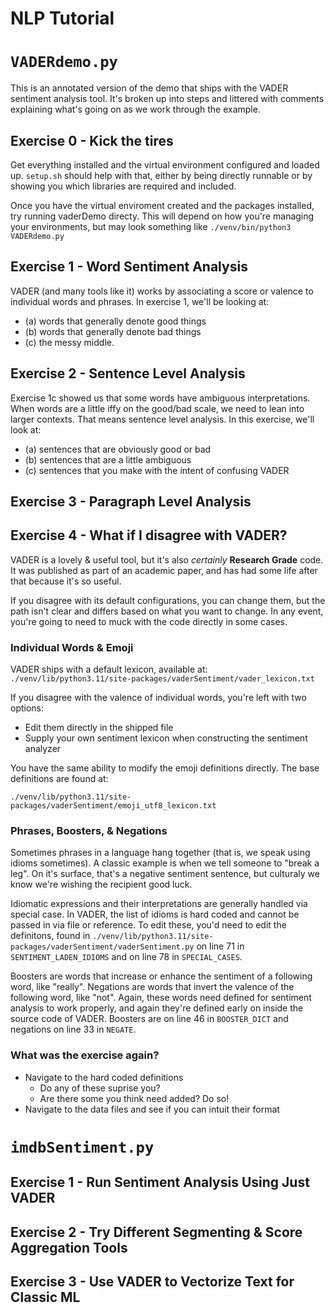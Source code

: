 # NLP Tutorial

# `VADERdemo.py`

This is an annotated version of the demo that ships with the VADER
sentiment analysis tool.  It's broken up into steps and littered with
comments explaining what's going on as we work through the example.

## Exercise 0 - Kick the tires

Get everything installed and the virtual environment configured and
loaded up. `setup.sh` should help with that, either by being directly
runnable or by showing you which libraries are required and included.

Once you have the virtual enviroment created and the packages
installed, try running vaderDemo directy.  This will depend on how
you're managing your environments, but may look something like
`./venv/bin/python3 VADERdemo.py`

## Exercise 1 - Word Sentiment Analysis

VADER (and many tools like it) works by associating a score or valence
to individual words and phrases.  In exercise 1, we'll be looking at:

* (a) words that generally denote good things
* (b) words that generally denote bad things
* (c) the messy middle.

## Exercise 2 - Sentence Level Analysis

Exercise 1c showed us that some words have ambiguous interpretations.
When words are a little iffy on the good/bad scale, we need to lean
into larger contexts.  That means sentence level analysis.  In this exercise, we'll look at:

* (a) sentences that are obviously good or bad
* (b) sentences that are a little ambiguous
* (c) sentences that you make with the intent of confusing VADER

## Exercise 3 - Paragraph Level Analysis

## Exercise 4 - What if I disagree with VADER?

VADER is a lovely & useful tool, but it's also *certainly* **Research
Grade** code. It was published as part of an academic paper, and has
had some life after that because it's so useful.

If you disagree with its default configurations, you can change them,
but the path isn't clear and differs based on what you want to change.
In any event, you're going to need to muck with the code directly in
some cases.

### Individual Words & Emoji
VADER ships with a default lexicon, available at:
`./venv/lib/python3.11/site-packages/vaderSentiment/vader_lexicon.txt`

If you disagree with the valence of individual words, you're left with two options:

* Edit them directly in the shipped file
* Supply your own sentiment lexicon when constructing the sentiment analyzer

You have the same ability to modify the emoji definitions directly.  The base definitions are found at:

`./venv/lib/python3.11/site-packages/vaderSentiment/emoji_utf8_lexicon.txt`

### Phrases, Boosters, & Negations

Sometimes phrases in a language hang together (that is, we speak using
idioms sometimes). A classic example is when we tell someone to "break
a leg".  On it's surface, that's a negative sentiment sentence, but
culturaly we know we're wishing the recipient good luck.

Idiomatic expressions and their interpretations are generally handled
via special case.  In VADER, the list of idioms is hard coded and
cannot be passed in via file or reference.  To edit these, you'd need
to edit the definitons, found in
`./venv/lib/python3.11/site-packages/vaderSentiment/vaderSentiment.py`
on line 71 in `SENTIMENT_LADEN_IDIOMS` and on line 78 in
`SPECIAL_CASES`.

Boosters are words that increase or enhance the sentiment of a following word, like "really". Negations are words that invert the valence of the following word, like "not".  Again, these words need defined for sentiment analysis to work properly, and again they're defined early on inside the source code of VADER.
Boosters are on line 46 in `BOOSTER_DICT` and negations on line 33 in `NEGATE`.

### What was the exercise again?

* Navigate to the hard coded definitions
  * Do any of these suprise you?
  * Are there some you think need added? Do so!
* Navigate to the data files and see if you can intuit their format  


# `imdbSentiment.py`

## Exercise 1 - Run Sentiment Analysis Using Just VADER

## Exercise 2 - Try Different Segmenting & Score Aggregation Tools

## Exercise 3 - Use VADER to Vectorize Text for Classic ML